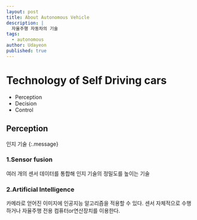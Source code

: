 ```yaml
---
layout: post
title: About Autonomous Vehicle
description: |
  자율주행 자동차의 기술
tags:
  - autonomous
author: Udayeon
published: true
---
```


# Technology of Self Driving cars
- Perception
- Decision
- Control

## Perception
인지 기술
{:.message}

### 1.Sensor fusion
여러 개의 센서 데이터를 통합해 인지 기술의 정밀도를 높이는 기술

### 2.Artificial Intelligence
카메라로 얻어진 이미지에 인공지능 알고리즘을 적용할 수 있다. 
센서 자체적으로 수행하거나 자율주행 전용 컴퓨터or연산장치를 이용한다.

